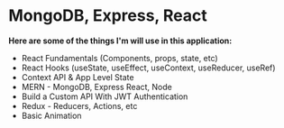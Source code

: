 # MongoDB, Express, React

**Here are some of the things I'm will use in this application:**

- React Fundamentals (Components, props, state, etc)
- React Hooks (useState, useEffect, useContext, useReducer, useRef)
- Context API & App Level State
- MERN - MongoDB, Express React, Node
- Build a Custom API With JWT Authentication
- Redux - Reducers, Actions, etc
- Basic Animation